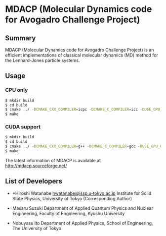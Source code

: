 # MDACP (Molecular Dynamics code for Avogadro Challenge Project)

## Summary
MDACP (Molecular Dynamics code for Avogadro Challenge Project) is an
efficient implementations of classical molecular dynamics (MD) method
for the Lennard-Jones particle systems.

## Usage
### CPU only

```sh
$ mkdir build
$ cd build
$ cmake ../ -DCMAKE_CXX_COMPILER=icpc -DCMAKE_C_COMPILER=icc -DUSE_GPU_CUDA=false
$ make
```

### CUDA support

```sh
$ mkdir build
$ cd build
$ cmake ../ -DCMAKE_CXX_COMPILER=g++ -DCMAKE_C_COMPILER=gcc -DUSE_GPU_CUDA=true
$ make
```

The latest information of MDACP is available at
http://mdacp.sourceforge.net/

## List of Developers
* *Hiroshi Watanabe <hwatanabe@issp.u-tokyo.ac.jp>
Institute for Solid State Physics, University of Tokyo
(Corresponding Author)

* Masaru Suzuki
Department of Applied Quantum Physics and Nuclear Engineering,
Faculty of Engineering, Kyushu University

* Nobuyasu Ito
Department of Applied Physics, School of Engineering,
The University of Tokyo

